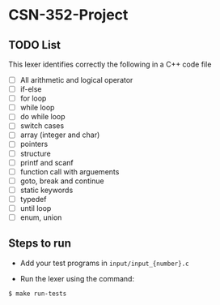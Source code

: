 # CSN-352-Project

## TODO List

This lexer identifies correctly the following in a C++ code file

- [ ] All arithmetic and logical operator
- [ ] if-else
- [ ] for loop
- [ ] while loop
- [ ] do while loop
- [ ] switch cases
- [ ] array (integer and char)
- [ ] pointers
- [ ] structure
- [ ] printf and scanf
- [ ] function call with arguements
- [ ] goto, break and continue
- [ ] static keywords
- [ ] typedef
- [ ] until loop
- [ ] enum, union

## Steps to run

-  Add your test programs in `input/input_{number}.c`

- Run the lexer using the command: 
```bash
$ make run-tests
```